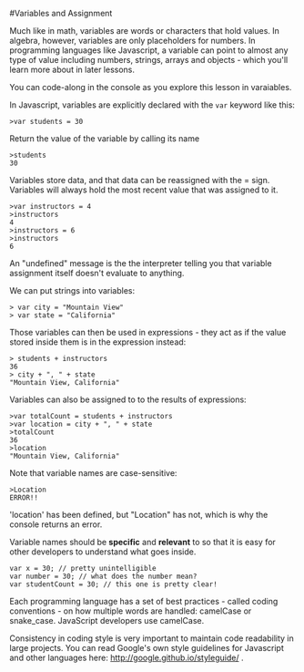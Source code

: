 
#Variables and Assignment

Much like in math, variables are words or characters that hold values. In algebra, however, variables are only placeholders for numbers. In programming languages like Javascript, a variable can point to almost any type of value including numbers, strings, arrays and objects - which you'll learn more about in later lessons.

You can code-along in the console as you explore this lesson in varaiables.

In Javascript, variables are explicitly declared with the `var` keyword like this:
```
>var students = 30
```


Return the value of the variable by calling its name
```
>students
30
```

Variables store data, and that data can be reassigned with the = sign. Variables will always hold the most recent value that was assigned to it.
```
>var instructors = 4
>instructors
4
>instructors = 6
>instructors
6
```

An "undefined" message is the the interpreter telling you that variable assignment itself doesn't evaluate to anything.

We can put strings into variables:

```
> var city = "Mountain View"
> var state = "California"
```

Those variables can then be used in expressions - they act as if the value stored inside them is in the expression instead:
```
> students + instructors
36
> city + ", " + state
"Mountain View, California"
```
Variables can also be assigned to to the results of expressions:
```
>var totalCount = students + instructors
>var location = city + ", " + state
>totalCount
36
>location
"Mountain View, California"
```

Note that variable names are case-sensitive:
```
>Location
ERROR!!
```
'location' has been defined, but "Location" has not, which is why the console returns an error.

Variable names should be **specific** and **relevant** to so that it is easy for other developers to understand what goes inside.
```
var x = 30; // pretty unintelligible
var number = 30; // what does the number mean?
var studentCount = 30; // this one is pretty clear!
```
Each programming language has a set of best practices - called coding conventions - on how multiple words are handled: camelCase or snake_case. JavaScript developers use camelCase.

Consistency in coding style is very important to maintain code readability in large projects. You can read Google's own style guidelines for Javascript and other languages here: http://google.github.io/styleguide/ .
